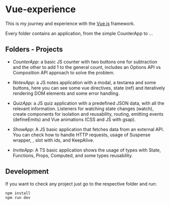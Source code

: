 # Vue-experience

This is my journey and experience with the [Vue.js](https://vuejs.org/) framework.

Every folder contains an application, from the simple CounterApp to ...

## Folders - Projects

- *CounterApp*: a basic JS counter with two buttons one for subtraction and the other to add 1 to the general count, includes an Options API vs Composition API approach to solve the problem.

- *NotesApp*: a JS notes application with a modal, a textarea and some buttons, here you can see some vue directives, state (ref) and iteratively rendering DOM elements and some error handling.

- *QuizApp*: a JS quiz application with a predefined JSON data, with all the relevant information. Listeners for watching state changes (watch), create components for isolation and reusability, routing, emitting events (defineEmits) and Vue animations (CSS and JS with gsap).

- *ShowApp*: A JS basic application that fetches data from an external API. You can check how to handle HTTP requests, usage of Suspense wrapper, <slot>, slot with ids, and KeepAlive.

- *InviteApp*: A TS basic application shows the usage of types with State, Functions, Props, Computed, and some types reusability.

## Development

If you want to check any project just go to the respective folder and run:

```bash
npm install
npm run dev
```